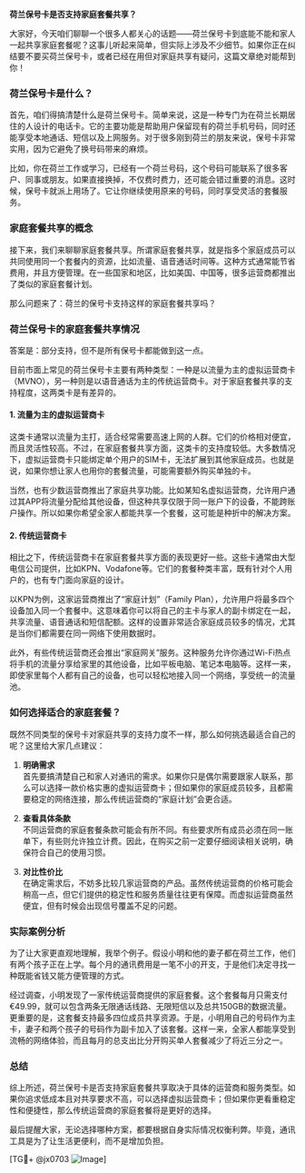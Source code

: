**荷兰保号卡是否支持家庭套餐共享？**

大家好，今天咱们聊聊一个很多人都关心的话题——荷兰保号卡到底能不能和家人一起共享家庭套餐呢？这事儿听起来简单，但实际上涉及不少细节。如果你正在纠结要不要买荷兰保号卡，或者已经在用但对家庭共享有疑问，这篇文章绝对能帮到你！

### 荷兰保号卡是什么？

首先，咱们得搞清楚什么是荷兰保号卡。简单来说，这是一种专门为在荷兰长期居住的人设计的电话卡。它的主要功能是帮助用户保留现有的荷兰手机号码，同时还能享受本地通话、短信以及上网服务。对于很多刚到荷兰的朋友来说，保号卡非常实用，因为它避免了换号码带来的麻烦。

比如，你在荷兰工作或学习，已经有一个荷兰号码，这个号码可能联系了很多客户、同事或朋友。如果直接换掉，不仅费时费力，还可能会错过重要的消息。这时候，保号卡就派上用场了。它让你继续使用原来的号码，同时享受灵活的套餐服务。

### 家庭套餐共享的概念

接下来，我们来聊聊家庭套餐共享。所谓家庭套餐共享，就是指多个家庭成员可以共同使用同一个套餐内的资源，比如流量、语音通话时间等。这种方式通常能节省费用，并且方便管理。在一些国家和地区，比如美国、中国等，很多运营商都推出了类似的家庭套餐计划。

那么问题来了：荷兰的保号卡支持这样的家庭套餐共享吗？

### 荷兰保号卡的家庭套餐共享情况

答案是：部分支持，但不是所有保号卡都能做到这一点。

目前市面上常见的荷兰保号卡主要有两种类型：一种是以流量为主的虚拟运营商卡（MVNO），另一种则是以语音通话为主的传统运营商卡。对于家庭套餐共享的支持程度，这两类卡是有差异的。

#### 1. 流量为主的虚拟运营商卡

这类卡通常以流量为主打，适合经常需要高速上网的人群。它们的价格相对便宜，而且灵活性较高。不过，在家庭套餐共享方面，这类卡的支持度较低。大多数情况下，虚拟运营商卡只能绑定单个用户的SIM卡，无法扩展到其他家庭成员。也就是说，如果你想让家人也用你的套餐流量，可能需要额外购买单独的卡。

当然，也有少数运营商推出了家庭共享功能。比如某知名虚拟运营商，允许用户通过其APP将流量分配给其他设备，但这种共享仅限于同一账户下的设备，不能跨账户操作。所以如果你希望全家人都能共享一个套餐，这可能是种折中的解决方案。

#### 2. 传统运营商卡

相比之下，传统运营商卡在家庭套餐共享方面的表现更好一些。这些卡通常由大型电信公司提供，比如KPN、Vodafone等。它们的套餐种类丰富，既有针对个人用户的，也有专门面向家庭的设计。

以KPN为例，这家运营商推出了“家庭计划”（Family Plan），允许用户将最多四个设备加入同一个套餐中。这意味着你可以将自己的主卡与家人的副卡绑定在一起，共享流量、语音通话和短信配额。这样的设置非常适合家庭成员较多的情况，尤其是当你们都需要在同一网络下使用数据时。

此外，有些传统运营商还会推出“家庭网关”服务。这种服务允许你通过Wi-Fi热点将手机的流量分享给家里的其他设备，比如平板电脑、笔记本电脑等。这样一来，即使家里每个人都有自己的设备，也可以轻松地接入同一个网络，享受统一的流量池。

### 如何选择适合的家庭套餐？

既然不同类型的保号卡对家庭共享的支持力度不一样，那么如何挑选最适合自己的呢？这里给大家几点建议：

1. **明确需求**  
   首先要搞清楚自己和家人对通讯的需求。如果你只是偶尔需要跟家人联系，那么可以选择一款价格实惠的虚拟运营商卡；但如果你的家庭成员较多，且都需要稳定的网络连接，那么传统运营商的“家庭计划”会更合适。

2. **查看具体条款**  
 不同运营商的家庭套餐条款可能会有所不同。有些要求所有成员必须在同一账单下，有些则允许独立计费。因此，在购买之前一定要仔细阅读相关说明，确保符合自己的使用习惯。

3. **对比性价比**  
 在确定需求后，不妨多比较几家运营商的产品。虽然传统运营商的价格可能会稍高一点，但它们提供的稳定性和服务质量往往更有保障。而虚拟运营商虽然便宜，但有时候会出现信号覆盖不足的问题。

### 实际案例分析

为了让大家更直观地理解，我举个例子。假设小明和他的妻子都在荷兰工作，他们有两个孩子正在上学。每个月的通讯费用是一笔不小的开支，于是他们决定寻找一种既能省钱又能方便管理的方式。

经过调查，小明发现了一家传统运营商提供的家庭套餐。这个套餐每月只需支付€49.99，就可以包含两条无限通话线路、无限短信以及总共150GB的数据流量。更重要的是，这套餐支持最多四位成员共享资源。于是，小明用自己的号码作为主卡，妻子和两个孩子的号码作为副卡加入了该套餐。这样一来，全家人都能享受到流畅的网络体验，而且每月的总支出比分开购买单人套餐减少了将近三分之一。

### 总结

综上所述，荷兰保号卡是否支持家庭套餐共享取决于具体的运营商和服务类型。如果你追求低成本且对共享要求不高，可以选择虚拟运营商卡；但如果你更看重稳定性和便捷性，那么传统运营商的家庭套餐将是更好的选择。

最后提醒大家，无论选择哪种方案，都要根据自身实际情况权衡利弊。毕竟，通讯工具是为了让生活更便利，而不是增加负担。

[TG💪+ @jx0703 ![Image](https://github.com/user-attachments/assets/dbca1d08-cadb-493c-b0ec-ad6f7a83f270)]